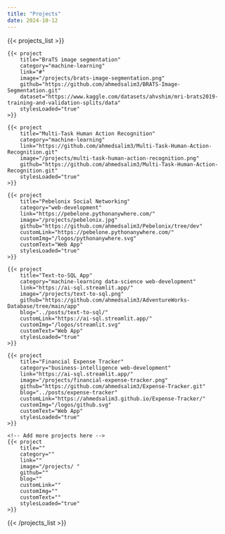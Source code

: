 ```yaml
---
title: "Projects"
date: 2024-10-12
---
```


{{< projects_list >}}
    <!-- categories = data-science | "machine-learning" | "business-intelligence" | "web-development"-->

    {{< project 
        title="BraTS image segmentation" 
        category="machine-learning" 
        link="#" 
        image="/projects/brats-image-segmentation.png" 
        github="https://github.com/ahmedsalim3/BRATS-Image-Segmentation.git" 
        dataset="https://www.kaggle.com/datasets/ahvshim/mri-brats2019-training-and-validation-splits/data" 
        stylesLoaded="true" 
    >}}

    {{< project 
        title="Multi-Task Human Action Recognition" 
        category="machine-learning" 
        link="https://github.com/ahmedsalim3/Multi-Task-Human-Action-Recognition.git" 
        image="/projects/multi-task-human-action-recognition.png" 
        github="https://github.com/ahmedsalim3/Multi-Task-Human-Action-Recognition.git" 
        stylesLoaded="true" 
    >}}

    {{< project 
        title="Pebelonix Social Networking" 
        category="web-development" 
        link="https://pebelone.pythonanywhere.com/" 
        image="/projects/pebelonix.jpg" 
        github="https://github.com/ahmedsalim3/Pebelonix/tree/dev"
        customLink="https://pebelone.pythonanywhere.com/" 
        customImg="/logos/pythonanywhere.svg" 
        customText="Web App"
        stylesLoaded="true" 
    >}}

    {{< project
        title="Text-to-SQL App"
        category="machine-learning data-science web-development"
        link="https://ai-sql.streamlit.app/" 
        image="/projects/text-to-sql.png" 
        github="https://github.com/ahmedsalim3/AdventureWorks-Database/tree/main/app"
        blog="../posts/text-to-sql/"
        customLink="https://ai-sql.streamlit.app/" 
        customImg="/logos/streamlit.svg" 
        customText="Web App"
        stylesLoaded="true" 
    >}}

    {{< project
        title="Financial Expense Tracker"
        category="business-intelligence web-development"
        link="https://ai-sql.streamlit.app/" 
        image="/projects/financial-expense-tracker.png" 
        github="https://github.com/ahmedsalim3/Expense-Tracker.git"
        blog="../posts/expense-tracker"
        customLink="https://ahmedsalim3.github.io/Expense-Tracker/" 
        customImg="/logos/github.svg" 
        customText="Web App"
        stylesLoaded="true" 
    >}}

    <!-- Add more projects here -->
    {{< project
        title=""
        category=""
        link="" 
        image="/projects/ " 
        github=""
        blog=""
        customLink="" 
        customImg="" 
        customText=""
        stylesLoaded="true" 
    >}}
    
{{< /projects_list >}}
